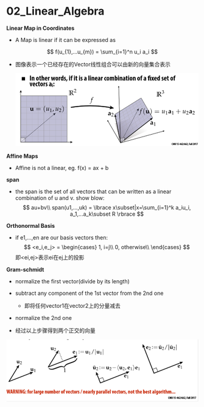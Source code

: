 # 02_Linear_Algebra

**Linear Map in Coordinates**

- A Map is linear if it can be expressed as

$$
f(u_{1},...u_{m}) = \sum_{i=1}^n u_i a_i
$$

- 图像表示一个已经存在的Vector线性组合可以由新的向量集合表示

  ![1571366487394](assets/1571366487394.png)

**Affine Maps**

- Affine is not a linear, eg. f(x) = ax + b

**span**

- the span is the set of all vectors that can be written as a linear combination of u and v.  show blow:
  $$
  au+bv\\
  span(u1,...,uk) = \lbrace x\subset|x=\sum_{i=1}^k a_iu_i, a_1,...a_k\subset R \rbrace
  $$

**Orthonormal Basis**

- if e1,...,en are our basis vectors then:
  $$
  <e_i,e_j> = \begin{cases}
  	1, i=j\\
  	0, otherwise\\
   \end{cases}
  $$
  即<ei,ej>表示ei在ej上的投影

**Gram-schmidt**

- normalize the first vector(divide by its length)
- subtract any component of the 1st vector from the 2nd one
  - 即将任何vector1在vector2上的分量减去

- normalize the 2nd one
- 经过以上步骤得到两个正交的向量

![1571405126482](assets/1571405126482.png)

